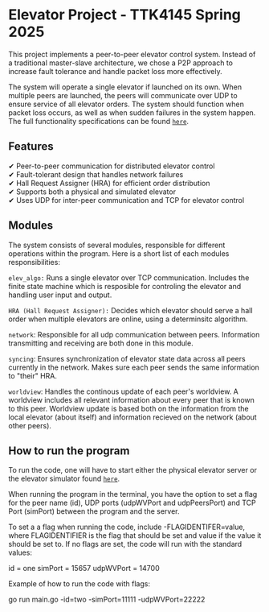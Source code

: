 
Elevator Project - TTK4145 Spring 2025
==========================================

This project implements a peer-to-peer elevator control system. Instead of a traditional master-slave architecture, we chose a P2P approach to increase fault tolerance and handle packet loss more effectively.

The system will operate a single elevator if launched on its own. When multiple peers are launched, the peers will communicate over UDP to ensure service of all elevator orders. The system should function when packet loss occurs, as well as when sudden failures in the system happen. The full functionality specifications can be found [`here`](https://github.com/TTK4145/Project.git).


Features
--------
✔ Peer-to-peer communication for distributed elevator control  
✔ Fault-tolerant design that handles network failures  
✔ Hall Request Assigner (HRA) for efficient order distribution  
✔ Supports both a physical and simulated elevator  
✔ Uses UDP for inter-peer communication and TCP for elevator control 


Modules
--------

The system consists of several modules, responsible for different operations within the program. 
Here is a short list of each modules responsibilities:

`elev_algo:` Runs a single elevator over TCP communication. Includes the finite state machine which is resposible for controling the elevator and handling user input and output.

`HRA (Hall Request Assigner):` Decides which elevator should serve a hall order when multiple elevators are online, using a determinsitc algorithm.

`network`: Responsible for all udp communication between peers. Information transmitting and receiving are both done in this module.

`syncing`: Ensures synchronization of elevator state data across all peers currently in the network. Makes sure each peer sends the same information to "their" HRA. 

`worldview`: Handles the continous update of each peer's worldview. A worldview includes all relevant information about every peer that is known to this peer. Worldview update is based both on the information from the local elevator (about itself) and information recieved on the network (about other peers).

How to run the program
-----------------------

To run the code, one will have to start either the physical elevator server or the elevator simulator found [`here`](https://github.com/TTK4145/Simulator-v2.git).

When running the program in the terminal, you have the option to set a flag for the peer name (id), UDP ports (udpWVPort and udpPeersPort) and TCP Port (simPort) between the program and the server.

To set a a flag when running the code, include -FLAGIDENTIFER=value, where FLAGIDENTIFIER is the flag that should be set and value if the value it should be set to. If no flags are set, the code will run with the standard values:

id = one
simPort = 15657
udpWVPort = 14700

Example of how to run the code with flags:

go run main.go -id=two -simPort=11111 -udpWVPort=22222 


